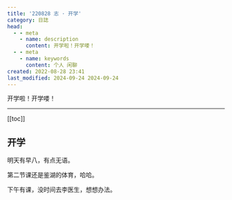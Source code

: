 ```yaml
---
title: '220828 志 · 开学'
category: 日誌
head:
  - - meta
    - name: description
      content: 开学啦！开学喽！
  - - meta
    - name: keywords
      content: 个人 闲聊
created: 2022-08-28 23:41
last_modified: 2024-09-24 2024-09-24
---
```


开学啦！开学喽！

---

[[toc]]

## 开学

明天有早八，有点无语。

第二节课还是鉴湖的体育，哈哈。

下午有课，没时间去李医生，想想办法。
